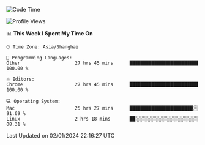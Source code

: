 <!--START_SECTION:waka-->
![Code Time](http://img.shields.io/badge/Code%20Time-1%2C735%20hrs%2020%20mins-blue)

![Profile Views](http://img.shields.io/badge/Profile%20Views-0-blue)

📊 **This Week I Spent My Time On** 

```text
🕑︎ Time Zone: Asia/Shanghai

💬 Programming Languages: 
Other                    27 hrs 45 mins      █████████████████████████   100.00 % 

🔥 Editors: 
Chrome                   27 hrs 45 mins      █████████████████████████   100.00 % 

💻 Operating System: 
Mac                      25 hrs 27 mins      ███████████████████████░░   91.69 % 
Linux                    2 hrs 18 mins       ██░░░░░░░░░░░░░░░░░░░░░░░   08.31 % 
```


 Last Updated on 02/01/2024 22:16:27 UTC
<!--END_SECTION:waka-->